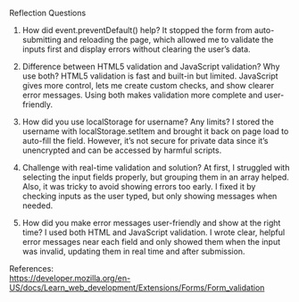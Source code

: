 Reflection Questions  

1. How did event.preventDefault() help?
It stopped the form from auto-submitting and reloading the page, which allowed me to validate the inputs first and display errors without clearing the user’s data.

2. Difference between HTML5 validation and JavaScript validation? Why use both?
HTML5 validation is fast and built-in but limited. JavaScript gives more control, lets me create custom checks, and show clearer error messages. Using both makes validation more complete and user-friendly.

3. How did you use localStorage for username? Any limits?
I stored the username with localStorage.setItem and brought it back on page load to auto-fill the field. However, it’s not secure for private data since it’s unencrypted and can be accessed by harmful scripts.

4. Challenge with real-time validation and solution?
At first, I struggled with selecting the input fields properly, but grouping them in an array helped. Also, it was tricky to avoid showing errors too early. I fixed it by checking inputs as the user typed, but only showing messages when needed.

5. How did you make error messages user-friendly and show at the right time?
I used both HTML and JavaScript validation. I wrote clear, helpful error messages near each field and only showed them when the input was invalid, updating them in real time and after submission.


References:  
https://developer.mozilla.org/en-US/docs/Learn_web_development/Extensions/Forms/Form_validation 
